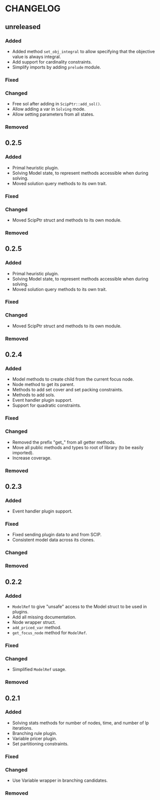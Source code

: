# CHANGELOG

## unreleased
### Added
 - Added method `set_obj_integral` to allow specifying that the objective value is always integral.
 - Add support for cardinality constraints.
 - Simplify imports by adding `prelude` module.
### Fixed
### Changed
- Free sol after adding in `ScipPtr::add_sol()`.
- Allow adding a var in `Solving` mode.
- Allow setting parameters from all states.
### Removed

## 0.2.5
### Added
- Primal heuristic plugin.
- Solving Model state, to represent methods accessible when during solving.
- Moved solution query methods to its own trait.
### Fixed
### Changed
- Moved ScipPtr struct and methods to its own module. 
### Removed

## 0.2.5
### Added
- Primal heuristic plugin.
- Solving Model state, to represent methods accessible when during solving.
- Moved solution query methods to its own trait.
### Fixed
### Changed
- Moved ScipPtr struct and methods to its own module. 
### Removed

## 0.2.4
### Added
- Model methods to create child from the current focus node. 
- Node method to get its parent.
- Methods to add set cover and set packing constraints.
- Methods to add sols. 
- Event handler plugin support. 
- Support for quadratic constraints.
### Fixed
### Changed
- Removed the prefix "get_" from all getter methods.
- Move all public methods and types to root of library (to be easily imported).
- Increase coverage.
### Removed


## 0.2.3
### Added
- Event handler plugin support. 
### Fixed
- Fixed sending plugin data to and from SCIP. 
- Consistent model data across its clones. 
### Changed
### Removed


## 0.2.2
### Added
- `ModelRef` to give "unsafe" access to the Model struct to be used in plugins. 
- Add all missing documentation.
- Node wrapper struct. 
- `add_priced_var` method.
- `get_focus_node` method for `ModelRef`. 
### Fixed
### Changed
- Simplified `ModelRef` usage. 
### Removed


## 0.2.1
### Added
- Solving stats methods for number of nodes, time, and number of lp iterations. 
- Branching rule plugin. 
- Variable pricer plugin. 
- Set partitioning constraints.
### Fixed
### Changed
- Use Variable wrapper in branching candidates. 
### Removed
